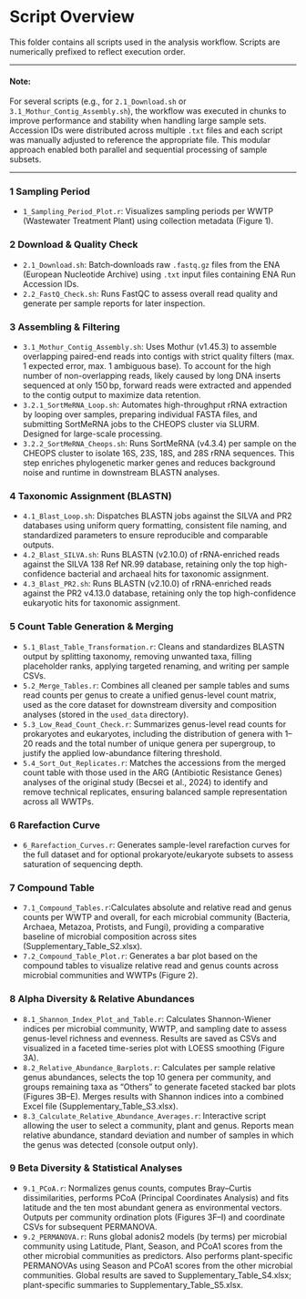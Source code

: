 # Script Overview

This folder contains all scripts used in the analysis workflow. Scripts are numerically prefixed to reflect execution order.
________________________
#### Note:
For several scripts (e.g., for `2.1_Download.sh` or `3.1_Mothur_Contig_Assembly.sh`), the workflow was executed in chunks to improve performance and stability when handling large sample sets. Accession IDs were distributed across multiple `.txt` files and each script was manually adjusted to reference the appropriate file. This modular approach enabled both parallel and sequential processing of sample subsets.
__________________________

### 1 Sampling Period
- `1_Sampling_Period_Plot.r`: Visualizes sampling periods per WWTP (Wastewater Treatment Plant) using collection metadata (Figure 1).

### 2 Download & Quality Check
- `2.1_Download.sh`: Batch‑downloads raw `.fastq.gz` files from the ENA (European Nucleotide Archive) using `.txt` input files containing ENA Run Accession IDs.
- `2.2_FastQ_Check.sh`: Runs FastQC to assess overall read quality and generate per sample reports for later inspection.

### 3 Assembling & Filtering
- `3.1_Mothur_Contig_Assembly.sh`: Uses Mothur (v1.45.3) to assemble overlapping paired-end reads into contigs with strict quality filters (max. 1 expected error, max. 1 ambiguous base). To account for the high number of non-overlapping reads, likely caused by long DNA inserts sequenced at only 150 bp, forward reads were extracted and appended to the contig output to maximize data retention.
- `3.2.1_SortMeRNA_Loop.sh`: Automates high-throughput rRNA extraction by looping over samples, preparing individual FASTA files, and submitting SortMeRNA jobs to the CHEOPS cluster via SLURM. Designed for large-scale processing.
- `3.2.2_SortMeRNA_Cheops.sh`: Runs SortMeRNA (v4.3.4) per sample on the CHEOPS cluster to isolate 16S, 23S, 18S, and 28S rRNA sequences. This step enriches phylogenetic marker genes and reduces background noise and runtime in downstream BLASTN analyses.

### 4 Taxonomic Assignment (BLASTN)
- `4.1_Blast_Loop.sh`: Dispatches BLASTN jobs against the SILVA and PR2 databases using uniform query formatting, consistent file naming, and standardized parameters to ensure reproducible and comparable outputs.
- `4.2_Blast_SILVA.sh`: Runs BLASTN (v2.10.0) of rRNA-enriched reads against the SILVA 138 Ref NR.99 database, retaining only the top high-confidence bacterial and archaeal hits for taxonomic assignment.
- `4.3_Blast_PR2.sh`: Runs BLASTN (v2.10.0) of rRNA-enriched reads against the PR2 v4.13.0 database, retaining only the top high-confidence eukaryotic hits for taxonomic assignment.

### 5 Count Table Generation & Merging
- `5.1_Blast_Table_Transformation.r`: Cleans and standardizes BLASTN output by splitting taxonomy, removing unwanted taxa, filling placeholder ranks, applying targeted renaming, and writing per sample CSVs.
- `5.2_Merge_Tables.r`: Combines all cleaned per sample tables and sums read counts per genus to create a unified genus-level count matrix, used as the core dataset for downstream diversity and composition analyses (stored in the `used_data` directory). 
- `5.3_Low_Read_Count_Check.r`: Summarizes genus-level read counts for prokaryotes and eukaryotes, including the distribution of genera with 1–20 reads and the total number of unique genera per supergroup, to justify the applied low-abundance filtering threshold.
- `5.4_Sort_Out_Replicates.r`: Matches the accessions from the merged count table with those used in the ARG (Antibiotic Resistance Genes) analyses of the original study (Becsei et al., 2024) to identify and remove technical replicates, ensuring balanced sample representation across all WWTPs.

### 6 Rarefaction Curve
- `6_Rarefaction_Curves.r`: Generates sample-level rarefaction curves for the full dataset and for optional prokaryote/eukaryote subsets to assess saturation of sequencing depth.

### 7 Compound Table
- `7.1_Compound_Tables.r`:Calculates absolute and relative read and genus counts per WWTP and overall, for each microbial community (Bacteria, Archaea, Metazoa, Protists, and Fungi), providing a comparative baseline of microbial composition across sites (Supplementary_Table_S2.xlsx).
- `7.2_Compound_Table_Plot.r`: Generates a bar plot based on the compound tables to visualize relative read and genus counts across microbial communities and WWTPs (Figure 2).

### 8 Alpha Diversity & Relative Abundances
- `8.1_Shannon_Index_Plot_and_Table.r`: Calculates Shannon-Wiener indices per microbial community, WWTP, and sampling date to assess genus-level richness and evenness. Results are saved as CSVs and visualized in a faceted time-series plot with LOESS smoothing (Figure 3A).
- `8.2_Relative_Abundance_Barplots.r`: Calculates per sample relative genus abundances, selects the top 10 genera per community, and groups remaining taxa as “Others” to generate faceted stacked bar plots (Figures 3B–E). Merges results with Shannon indices into a combined Excel file (Supplementary_Table_S3.xlsx).
- `8.3_Calculate_Relative_Abundance_Averages.r`: Interactive script allowing the user to select a community, plant and genus. Reports mean relative abundance, standard deviation and number of samples in which the genus was detected (console output only).

### 9 Beta Diversity & Statistical Analyses
- `9.1_PCoA.r`: Normalizes genus counts, computes Bray–Curtis dissimilarities, performs PCoA (Principal Coordinates Analysis) and fits latitude and the ten most abundant genera as environmental vectors. Outputs per community ordination plots (Figures 3F–I) and coordinate CSVs for subsequent PERMANOVA.
- `9.2_PERMANOVA.r`: Runs global adonis2 models (by terms) per microbial community using Latitude, Plant, Season, and PCoA1 scores from the other microbial communities as predictors. Also performs plant-specific PERMANOVAs using Season and PCoA1 scores from the other microbial communities. Global results are saved to Supplementary_Table_S4.xlsx; plant-specific summaries to Supplementary_Table_S5.xlsx.
                       

